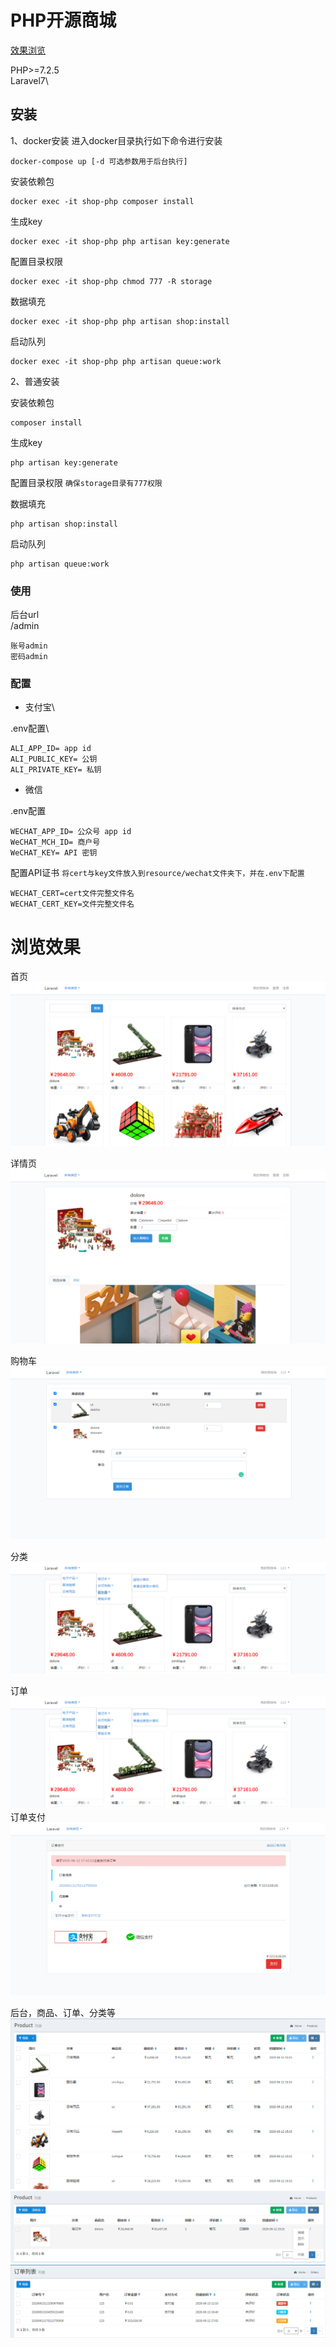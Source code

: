 # PHP开源商城

[效果浏览](#浏览效果)

PHP>=7.2.5\
Laravel7\


## 安装

1、docker安装
进入docker目录执行如下命令进行安装
````
docker-compose up [-d 可选参数用于后台执行]
````

安装依赖包
````
docker exec -it shop-php composer install
````
生成key
````
docker exec -it shop-php php artisan key:generate
````
配置目录权限
````
docker exec -it shop-php chmod 777 -R storage
````
数据填充
````
docker exec -it shop-php php artisan shop:install
````
启动队列
````
docker exec -it shop-php php artisan queue:work
````
2、普通安装

安装依赖包
````
composer install
````
生成key
````
php artisan key:generate
````

配置目录权限
`确保storage目录有777权限` 

数据填充
````
php artisan shop:install
````

启动队列
````
php artisan queue:work
````

### 使用

后台url\
/admin
````
账号admin
密码admin
````

### 配置
- 支付宝\

.env配置\
```
ALI_APP_ID= app id
ALI_PUBLIC_KEY= 公钥
ALI_PRIVATE_KEY= 私钥
```

- 微信

.env配置
````
WECHAT_APP_ID= 公众号 app id
WeCHAT_MCH_ID= 商户号
WeCHAT_KEY= API 密钥
````
配置API证书
`将cert与key文件放入到resource/wechat文件夹下，并在.env下配置`

````
WECHAT_CERT=cert文件完整文件名
WECHAT_CERT_KEY=文件完整文件名
````


# 浏览效果

首页
![avatar](images/product-index.png)

详情页
![avatar](images/product-detail.png)

购物车
![avatar](images/product-cart.png)

分类
![avatar](images/product-category.png)

订单
![avatar](images/product-category.png)
订单支付
![avatar](images/product-payment.png)

后台，商品、订单、分类等
![avatar](images/admin-product.png)
![avatar](images/admin-product-recycle.png)
![avatar](images/admin-order.png)



